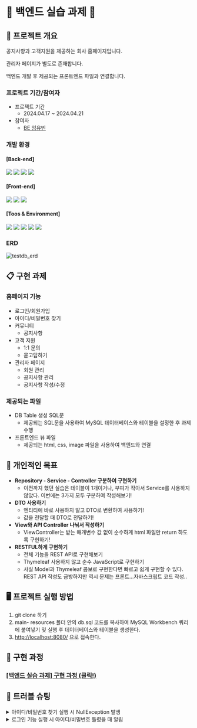 # 🌟 백엔드 실습 과제 🌟

## 📍 프로젝트 개요

공지사항과 고객지원을 제공하는 회사 홈페이지입니다.

관리자 페이지가 별도로 존재합니다.

백엔드 개발 후 제공되는 프론트엔드 파일과 연결합니다.

### 프로젝트 기간/참여자

- 프로젝트 기간
  - 2024.04.17 ~ 2024.04.21
- 참여자
  - [BE 임유빈](https://github.com/yubin-im)

### 개발 환경

#### [Back-end]

<p>
    <img src="https://img.shields.io/badge/java%2017-007396?style=for-the-badge&logo=java&logoColor=white"> 
    <img src="https://img.shields.io/badge/MySQL%208.0.33-4479A1?style=for-the-badge&logo=mysql&logoColor=white"> 
    <img src="https://img.shields.io/badge/spring%20boot-6DB33F?style=for-the-badge&logo=springboot&logoColor=white">
    <img src="https://img.shields.io/badge/JPA-005F0F?style=for-the-badge&logo=jpa&logoColor=white">
</p>

#### [Front-end]

<p>
  <img src="https://img.shields.io/badge/javascript-F7DF1E?style=for-the-badge&logo=javascript&logoColor=black"> 
  <img src="https://img.shields.io/badge/HTML5-E34F26?style=for-the-badge&logo=html5&logoColor=white" /> 
  <img src="https://img.shields.io/badge/css3-1572B6?style=for-the-badge&logo=css3&logoColor=white">
</p>

#### [Toos & Environment]

<p>
  <img src="https://img.shields.io/badge/IntelliJ%20IDEA-CB5B8D?style=for-the-badge&logo=intellijidea&logoColor=white"/>
  <img src="https://img.shields.io/badge/MySQL%20Workbench-4479A1?style=for-the-badge&logo=mysql&logoColor=white">
  <img src="https://img.shields.io/badge/Postman-FF6C37?style=for-the-badge&logo=Postman&logoColor=white"/>
  <img src="https://img.shields.io/badge/Git-F05032?style=for-the-badge&logo=git&logoColor=white"/>
  <img src="https://img.shields.io/badge/GitHub-181717?style=for-the-badge&logo=GitHub&logoColor=white"/>
</p>

### ERD

![testdb_erd](https://github.com/yubin-im/DigitalHanaro_assignment/assets/140530127/b6203f72-bf32-4845-bd22-6b785795730a)

## 📋 구현 과제

### 홈페이지 기능

- 로그인/회원가입
- 아이디/비밀번호 찾기
- 커뮤니티
  - 공지사항
- 고객 지원
  - 1:1 문의
  - 묻고답하기
- 관리자 페이지
  - 회원 관리
  - 공지사항 관리
  - 공지사항 작성/수정

### 제공되는 파일

- DB Table 생성 SQL문
  - 제공되는 SQL문을 사용하여 MySQL 데이터베이스와 테이블을 설정한 후 과제 수행
- 프론트엔드 뷰 파일
  - 제공되는 html, css, image 파일을 사용하여 백엔드와 연결

## 🚩 개인적인 목표

- **Repository - Service - Controller 구분하여 구현하기**
  - 이전까지 했던 실습은 테이블이 1개이거나, 부피가 작아서 Service를 사용하지 않았다. 이번에는 3가지 모두 구분하여 작성해보기!
- **DTO 사용하기**
  - 엔티티에 바로 사용하지 말고 DTO로 변환하여 사용하기!
  - 값을 전달할 때 DTO로 전달하기!
- **View와 API Controller 나눠서 작성하기**
  - ViewController는 받는 매개변수 값 없이 순수하게 html 파일만 return 하도록 구현하기!
- **RESTFUL하게 구현하기**
  - 전체 기능을 REST API로 구현해보기
  - Thymeleaf 사용하지 않고 순수 JavaScript로 구현하기
  - 사실 Model과 Thymeleaf 콤보로 구현한다면 빠르고 쉽게 구현할 수 있다. REST API 작성도 금방하지만 역시 문제는 프론트…자바스크립트 코드 작성..

## 🖥️ 프로젝트 실행 방법

1. git clone 하기
2. main- resources 폴더 안의 db.sql 코드를 복사하여 MySQL Workbench 쿼리에 붙여넣기 및 실행 후 데이터베이스와 테이블을 생성한다.
3. [http://localhost:8080/](http://localhost:8080/) 으로 접속한다.

## 🚀 구현 과정

### [[백엔드 실습 과제] 구현 과정 (클릭!)](https://unleashed-fire-109.notion.site/Back-end-a5cb53824ba0499a9f7cce874b9b55d4)

## 🎯 트러블 슈팅

<details>
<summary>아이디/비밀번호 찾기 실행 시 NullException 발생</summary>
<div markdown="1">

- 문제 발생 현상
  - 아이디/비밀번호 찾기 기능 실행 중 가입하지 않은 아이디나 비밀번호를 입력했을 때 NullException이 발생하면서 서버가 중단되었다.
- 문제 발생 이유
  - company_member 테이블에 없는 아이디나 비밀번호를 입력한다면 엔티티를 찾을 때 결국 엔티티가 null이기 때문에 NullException이 발생한 것이다!
- 해결 방법

  - 엔티티를 찾을 때 null이면 “null”과 같이 **String 데이터 타입으로 return**하여 사용하도록 했다.

    ```java
    // 비밀번호 찾기 기능
    @Transactional
    public String findPw(String memberName, String memberId, String memberEmail) {
        CompanyMember companyMember = companyMemberRepository.findCompanyMemberByMemberNameAndMemberIdAndMemberEmail(memberName, memberId, memberEmail);
        if(companyMember == null) {
            return "null";
        }
        String findMemberPw = companyMember.getMemberPw();

        return findMemberPw;
    }
    ```

  - 비슷한 예로 엔티티 리스트를 검색한다면, 해당하는 검색 값이 없을 때 `Collections.*emptyList*();` 를 return하는 것과 같이 **null을 만들지 말고, 문자열이나 빈 리스트로 치환하여 사용하도록 해야겠다!**
  </div>
  </details>

<details>
<summary>로그인 기능 실행 시 아이디/비밀번호 틀렸을 때 알림</summary>
<div markdown="2">

- 문제 발생 현상
  - 아이디가 틀렸을 때는 “아이디가 존재하지 않습니다.”가 출력 되었지만, 아이디가 맞고 비밀번호가 틀렸을 때도 “아이디가 존재하지 않습니다.”가 출력되었다.
- 문제 발생 이유
  - 아이디/비밀번호가 모두 일치한 회원만 찾아서 비교했기 때문에 아이디가 맞고 비밀번호가 틀렸을 때도 “아이디가 존재하지 않습니다.”가 출력되었던 것이었다!
- 해결 방법

  - 먼저 **아이디만 일치한 회원을 먼저 찾고**, 비밀번호를 비교하여 틀렸다면 “비밀번호가 맞지 않습니다.”를 출력하도록 하였다. **그 후 아이디와 비밀번호가 모두 일치한 회원을 비교**하였다.

    ```java
    // 로그인 기능
    @Transactional
    public String login(String memberId, String memberPw) {
        CompanyMember memberMatchId = companyMemberRepository.findCompanyMemberByMemberId(memberId);
        CompanyMember companyMember = companyMemberRepository.findCompanyMemberByMemberIdAndMemberPw(memberId, memberPw);

        if(memberMatchId == null) {
            return "아이디가 존재하지 않습니다.";
        } else if (!memberPw.equals(memberMatchId.getMemberPw())) {
            return "비밀번호가 맞지 않습니다.";
        } else if (memberId.equals(companyMember.getMemberId()) && memberPw.equals(companyMember.getMemberPw())) {
            return "로그인이 완료되었습니다!";
        } else {
            return "아이디가 존재하지 않습니다.";
        }
    }
    ```

  - 사실 로그인할 때 이렇게 비밀번호가 틀렸다고 하는 건 보안 상에 좋은 것 같지 않지만, 이번 과제의 요구사항이기 때문에 이렇게 구현하였다!
  </div>
  </details>

